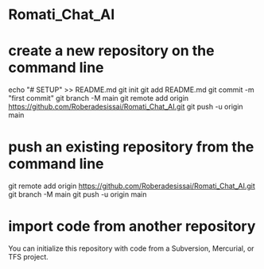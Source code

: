 # Romati_Chat_AI

# create a new repository on the command line
echo "# SETUP" >> README.md
git init
git add README.md
git commit -m "first commit"
git branch -M main
git remote add origin https://github.com/Roberadesissai/Romati_Chat_AI.git
git push -u origin main

# push an existing repository from the command line
git remote add origin https://github.com/Roberadesissai/Romati_Chat_AI.git
git branch -M main
git push -u origin main
# import code from another repository
You can initialize this repository with code from a Subversion, Mercurial, or TFS project.
